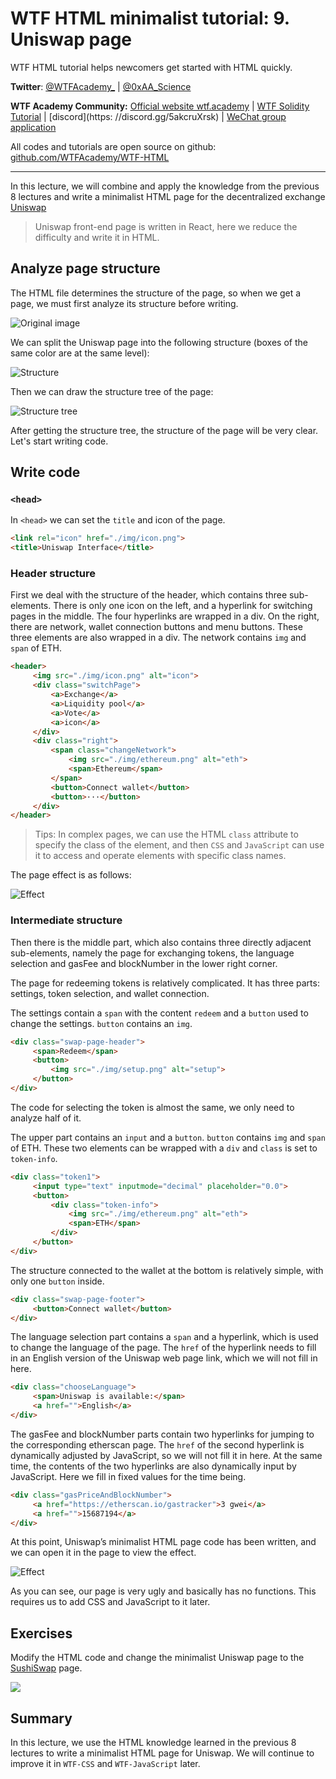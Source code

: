 # WTF HTML minimalist tutorial: 9. Uniswap page

WTF HTML tutorial helps newcomers get started with HTML quickly.

**Twitter**: [@WTFAcademy_](https://twitter.com/WTFAcademy_) | [@0xAA_Science](https://twitter.com/0xAA_Science)

**WTF Academy Community:** [Official website wtf.academy](https://wtf.academy) | [WTF Solidity Tutorial](https://github.com/AmazingAng/WTFSolidity) | [discord](https: //discord.gg/5akcruXrsk) | [WeChat group application](https://docs.google.com/forms/d/e/1FAIpQLSe4KGT8Sh6sJ7hedQRuIYirOoZK_85miz3dw7vA1-YjodgJ-A/viewform?usp=sf_link)

All codes and tutorials are open source on github: [github.com/WTFAcademy/WTF-HTML](https://github.com/WTFAcademy/WTF-HTML)

---

In this lecture, we will combine and apply the knowledge from the previous 8 lectures and write a minimalist HTML page for the decentralized exchange [Uniswap](https://app.uniswap.org)

>Uniswap front-end page is written in React, here we reduce the difficulty and write it in HTML.


## Analyze page structure

The HTML file determines the structure of the page, so when we get a page, we must first analyze its structure before writing.

![Original image](./img/9-1.png)

We can split the Uniswap page into the following structure (boxes of the same color are at the same level):

![Structure](./img/9-2.png)

Then we can draw the structure tree of the page:

![Structure tree](./img/9-3.jpg)

After getting the structure tree, the structure of the page will be very clear. Let's start writing code.

## Write code

### `<head>`

In `<head>` we can set the `title` and icon of the page.

```html
<link rel="icon" href="./img/icon.png">
<title>Uniswap Interface</title>
```

### Header structure

First we deal with the structure of the header, which contains three sub-elements. There is only one icon on the left, and a hyperlink for switching pages in the middle. The four hyperlinks are wrapped in a div. On the right, there are network, wallet connection buttons and menu buttons. These three elements are also wrapped in a div. The network contains `img` and `span` of ETH.

```html
<header>
     <img src="./img/icon.png" alt="icon">
     <div class="switchPage">
         <a>Exchange</a>
         <a>Liquidity pool</a>
         <a>Vote</a>
         <a>icon</a>
     </div>
     <div class="right">
         <span class="changeNetwork">
             <img src="./img/ethereum.png" alt="eth">
             <span>Ethereum</span>
         </span>
         <button>Connect wallet</button>
         <button>···</button>
     </div>
</header>
```

> Tips: In complex pages, we can use the HTML `class` attribute to specify the class of the element, and then `CSS` and `JavaScript` can use it to access and operate elements with specific class names.

The page effect is as follows:

![Effect](./img/9-4.jpg)

### Intermediate structure

Then there is the middle part, which also contains three directly adjacent sub-elements, namely the page for exchanging tokens, the language selection and gasFee and blockNumber in the lower right corner.

The page for redeeming tokens is relatively complicated. It has three parts: settings, token selection, and wallet connection.

The settings contain a `span` with the content `redeem` and a `button` used to change the settings. `button` contains an `img`.

```html
<div class="swap-page-header">
     <span>Redeem</span>
     <button>
         <img src="./img/setup.png" alt="setup">
     </button>
</div>
```
The code for selecting the token is almost the same, we only need to analyze half of it.

The upper part contains an `input` and a `button`. `button` contains `img` and `span` of ETH. These two elements can be wrapped with a `div` and `class` is set to` token-info`.

```html
<div class="token1">
     <input type="text" inputmode="decimal" placeholder="0.0">
     <button>
         <div class="token-info">
             <img src="./img/ethereum.png" alt="eth">
             <span>ETH</span>
         </div>
     </button>
</div>
```

The structure connected to the wallet at the bottom is relatively simple, with only one `button` inside.

```html
<div class="swap-page-footer">
     <button>Connect wallet</button>
</div>
```

The language selection part contains a `span` and a hyperlink, which is used to change the language of the page. The `href` of the hyperlink needs to fill in an English version of the Uniswap web page link, which we will not fill in here.

```html
<div class="chooseLanguage">
     <span>Uniswap is available:</span>
     <a href="">English</a>
</div>
```

The gasFee and blockNumber parts contain two hyperlinks for jumping to the corresponding etherscan page. The `href` of the second hyperlink is dynamically adjusted by JavaScript, so we will not fill it in here. At the same time, the contents of the two hyperlinks are also dynamically input by JavaScript. Here we fill in fixed values ​​for the time being.

```html
<div class="gasPriceAndBlockNumber">
     <a href="https://etherscan.io/gastracker">3 gwei</a>
     <a href="">15687194</a>
</div>
```

At this point, Uniswap’s minimalist HTML page code has been written, and we can open it in the page to view the effect.

![Effect](./img/9-5.jpg)

As you can see, our page is very ugly and basically has no functions. This requires us to add CSS and JavaScript to it later.

## Exercises

Modify the HTML code and change the minimalist Uniswap page to the [SushiSwap](https://www.sushi.com/swap) page.

![](./img/9-6.png)

## Summary

In this lecture, we use the HTML knowledge learned in the previous 8 lectures to write a minimalist HTML page for Uniswap. We will continue to improve it in `WTF-CSS` and `WTF-JavaScript` later.
